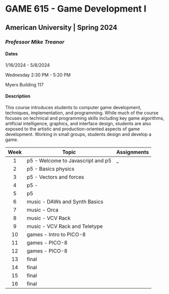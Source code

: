 # GAME 615 - Game Development I
## American University | Spring 2024
### *Professor Mike Treanor*

#### Dates
1/16/2024 - 5/8/2024

Wednesday 2:30 PM - 5:20 PM

Myers Building 117

#### Description
This course introduces students to computer game development, techniques, implementation, and programming. While much of the course focuses on technical and programming skills including key game algorithms, artificial intelligence, graphics, and interface design, students are also exposed to the artistic and production-oriented aspects of game development. Working in small groups, students design and develop a game.

<!-- ![The test image](images/test.png) -->

<!-- <img src="./images/test.png" width="100"> -->

| Week | Topic | Assignments |
| :---: | --- | --- |
| 1 | p5 - Welcome to Javascript and p5 |                                             _ |
| 2 | p5 - Basics physics |  |
| 3 | p5 - Vectors and forces |  |
| 4 | p5 - |  |
| 5 | p5 |  |
| 6 | music - DAWs and Synth Basics |  |
| 7 | music - Orca |  |
| 8 | music - VCV Rack |  |
| 9 | music - VCV Rack and Teletype |  |
| 10 | games - Intro to PICO-8 |  |
| 11 | games - PICO-8 |  |
| 12 | games - PICO-8 |  |
| 13 | final | |
| 14 | final | |
| 15 | final | |
| 16 | final | |